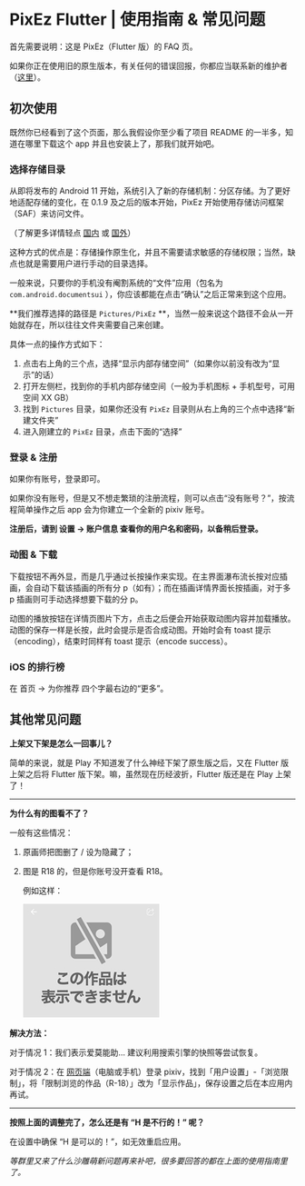 # PixEz Flutter | 使用指南 & 常见问题

首先需要说明：这是 PixEz（Flutter 版）的 FAQ 页。

如果你正在使用旧的原生版本，有关任何的错误回报，你都应当联系新的维护者（[这里](https://github.com/ultranity/Pix-EzViewer)）。

## 初次使用

既然你已经看到了这个页面，那么我假设你至少看了项目 README 的一半多，知道在哪里下载这个 app 并且也安装上了，那我们就开始吧。

### 选择存储目录

从即将发布的 Android 11 开始，系统引入了新的存储机制：分区存储。为了更好地适配存储的变化，在 0.1.9 及之后的版本开始，PixEz 开始使用存储访问框架（SAF）来访问文件。

（了解更多详情轻点 [国内](https://developer.android.com/training/data-storage/shared/documents-files) 或 [国外](https://developer.android.com/training/data-storage/shared/documents-files)）

这种方式的优点是：存储操作原生化，并且不需要请求敏感的存储权限；当然，缺点也就是需要用户进行手动的目录选择。

一般来说，只要你的手机没有阉割系统的“文件”应用（包名为 `com.android.documentsui` ），你应该都能在点击“确认”之后正常来到这个应用。

**我们推荐选择的路径是 `Pictures/PixEz` **，当然一般来说这个路径不会从一开始就存在，所以往往文件夹需要自己来创建。

具体一点的操作方式如下：

1. 点击右上角的三个点，选择“显示内部存储空间”（如果你以前没有改为“显示”的话）
2. 打开左侧栏，找到你的手机内部存储空间（一般为手机图标 + 手机型号，可用空间 XX GB）
3. 找到 `Pictures` 目录，如果你还没有 `PixEz` 目录则从右上角的三个点中选择“新建文件夹”
4. 进入刚建立的 `PixEz` 目录，点击下面的“选择”

### 登录 & 注册

如果你有账号，登录即可。

如果你没有账号，但是又不想走繁琐的注册流程，则可以点击“没有账号？”，按流程简单操作之后 app 会为你建立一个全新的 pixiv 账号。

**注册后，请到 设置 -> 账户信息 查看你的用户名和密码，以备稍后登录。**

### 动图 & 下载

下载按钮不再外显，而是几乎通过长按操作来实现。在主界面瀑布流长按对应插画，会自动下载该插画的所有分 p（如有）；而在插画详情界面长按插画，对于多 p 插画则可手动选择想要下载的分 p。

动图的播放按钮在详情页图片下方，点击之后便会开始获取动图内容并加载播放。动图的保存一样是长按，此时会提示是否合成动图。开始时会有 toast 提示（encoding），结束时同样有 toast 提示（encode success）。

### iOS 的排行榜

在 首页 -> 为你推荐 四个字最右边的“更多”。

## 其他常见问题

**上架又下架是怎么一回事儿？**

简单的来说，就是 Play 不知道发了什么神经下架了原生版之后，又在 Flutter 版上架之后将 Flutter 版下架。嘛，虽然现在历经波折，Flutter 版还是在 Play 上架了！

***

**为什么有的图看不了？**

一般有这些情况：

1. 原画师把图删了 / 设为隐藏了；

2. 图是 R18 的，但是你账号没开查看 R18。

   例如这样：

   ![未解锁](Not-Unlocked.jpg)

**解决方法：**

对于情况 1：我们表示爱莫能助… 建议利用搜索引擎的快照等尝试恢复。

对于情况 2：在 [网页端](https://pixiv.net)（电脑或手机）登录 pixiv，找到「用户设置」-「浏览限制」，将「限制浏览的作品（R-18）」改为「显示作品」，保存设置之后在本应用内再试。

***

**按照上面的调整完了，怎么还是有 “H 是不行的！” 呢？**

在设置中确保 “H 是可以的！”，如无效重启应用。

*等群里又来了什么沙雕萌新问题再来补吧，很多要回答的都在上面的使用指南里了。*